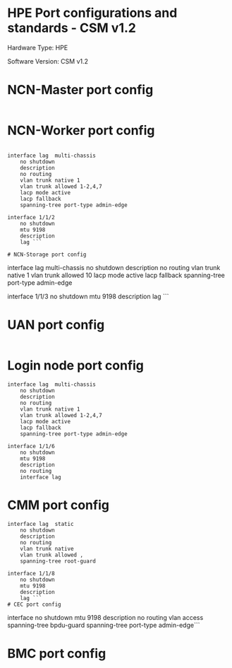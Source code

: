 # HPE Port configurations and standards - CSM v1.2

Hardware Type: HPE

Software Version: CSM v1.2

# NCN-Master port config
```
```

# NCN-Worker port config
```

interface lag  multi-chassis
    no shutdown
    description 
    no routing
    vlan trunk native 1
    vlan trunk allowed 1-2,4,7
    lacp mode active
    lacp fallback
    spanning-tree port-type admin-edge

interface 1/1/2
    no shutdown
    mtu 9198
    description 
    lag ```

# NCN-Storage port config
```

interface lag  multi-chassis
    no shutdown
    description 
    no routing
    vlan trunk native 1    vlan trunk allowed 10    lacp mode active
    lacp fallback
    spanning-tree port-type admin-edge

interface 1/1/3
    no shutdown
    mtu 9198
    description 
    lag ```

# UAN port config
```
```

# Login node port config
```
interface lag  multi-chassis
    no shutdown
    description 
    no routing
    vlan trunk native 1
    vlan trunk allowed 1-2,4,7
    lacp mode active
    lacp fallback
    spanning-tree port-type admin-edge

interface 1/1/6
    no shutdown
    mtu 9198
    description 
    no routing
    interface lag 
```

# CMM port config
```
interface lag  static
    no shutdown
    description 
    no routing
    vlan trunk native 
    vlan trunk allowed ,
    spanning-tree root-guard

interface 1/1/8
    no shutdown
    mtu 9198
    description 
    lag ```
# CEC port config
```
interface 
    no shutdown
    mtu 9198
    description 
    no routing
    vlan access 
    spanning-tree bpdu-guard
    spanning-tree port-type admin-edge```
# BMC port config
```
```